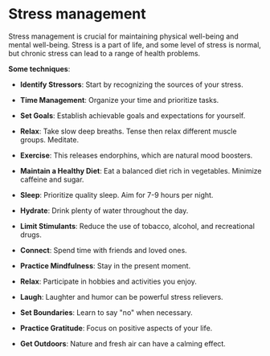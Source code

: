 <!--
source: gpt-3 + jph editing
tags: stress treatments
-->

# Stress management

Stress management is crucial for maintaining physical well-being and mental well-being. Stress is a part of life, and some level of stress is normal, but chronic stress can lead to a range of health problems.

**Some techniques**:

* **Identify Stressors**: Start by recognizing the sources of your stress.

* **Time Management**: Organize your time and prioritize tasks.

* **Set Goals**: Establish achievable goals and expectations for yourself.

* **Relax**: Take slow deep breaths. Tense then relax different muscle groups. Meditate.

* **Exercise**: This releases endorphins, which are natural mood boosters.

* **Maintain a Healthy Diet**: Eat a balanced diet rich in vegetables. Minimize caffeine and sugar.

* **Sleep**: Prioritize quality sleep. Aim for 7-9 hours per night.

* **Hydrate**: Drink plenty of water throughout the day.

* **Limit Stimulants**: Reduce the use of tobacco, alcohol, and recreational drugs.

* **Connect**: Spend time with friends and loved ones.

* **Practice Mindfulness**: Stay in the present moment.

* **Relax**: Participate in hobbies and activities you enjoy.

* **Laugh**: Laughter and humor can be powerful stress relievers.

* **Set Boundaries**: Learn to say "no" when necessary.

* **Practice Gratitude**: Focus on positive aspects of your life.

* **Get Outdoors**: Nature and fresh air can have a calming effect.
